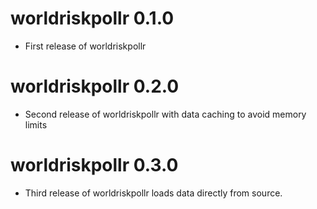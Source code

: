 # worldriskpollr 0.1.0

-   First release of worldriskpollr

# worldriskpollr 0.2.0

-   Second release of worldriskpollr with data caching to avoid memory limits

# worldriskpollr 0.3.0

-   Third release of worldriskpollr loads data directly from source.